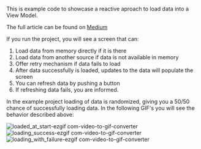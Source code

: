 This is example code to showcase a reactive aproach to load data into a View Model.

The full article can be found on [Medium](https://medium.com/@joostklitsie/the-best-way-to-load-data-in-viewmodels-a112ced54e07) 

If you run the project, you will see a screen that can:

1. Load data from memory directly if it is there
2. Load data from another source if data is not available in memory
3. Offer retry mechanism if data fails to load
4. After data successfully is loaded, updates to the data will populate the screen
5. You can refresh data by pushing a button
6. If refreshing data fails, you are informed.

In the example project loading of data is randomized, giving you a 50/50 chance of successfully loading data.
In the following GIF's you will see the behavior described above:

![loaded_at_start-ezgif com-video-to-gif-converter](https://github.com/user-attachments/assets/1c738784-915e-4a6c-8a59-3b3b6e82c39c) ![loading_success-ezgif com-video-to-gif-converter](https://github.com/user-attachments/assets/c59df5a1-82cf-404d-ab9d-4d4703e68b7f) ![loading_with_failure-ezgif com-video-to-gif-converter](https://github.com/user-attachments/assets/04669360-2a79-4097-b8a8-d241549c22af)

